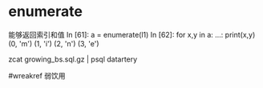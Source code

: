 # enumerate
能够返回索引和值
In [61]: a = enumerate(l1)
In [62]: for x,y in a:
    ...:     print(x,y)
(0, 'm')
(1, 'i')
(2, 'n')
(3, 'e')

zcat growing_bs.sql.gz | psql datartery

#wreakref
弱饮用